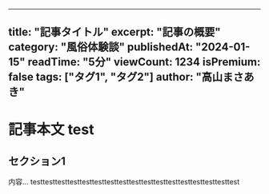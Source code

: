 ---
  title: "記事タイトル"
  excerpt: "記事の概要"
  category: "風俗体験談"
  publishedAt: "2024-01-15"
  readTime: "5分"
  viewCount: 1234
  isPremium: false
  tags: ["タグ1", "タグ2"]
  author: "高山まさあき"
  ---

  # 記事本文 test

  ## セクション1
  内容...
  testtesttesttesttesttesttesttesttesttesttesttesttesttesttesttesttest